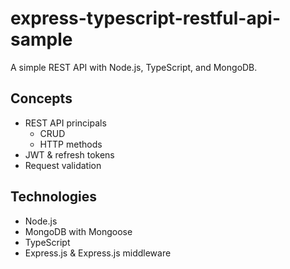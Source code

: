 # express-typescript-restful-api-sample

A simple REST API with Node.js, TypeScript, and MongoDB.

## Concepts

- REST API principals
  - CRUD
  - HTTP methods
- JWT & refresh tokens
- Request validation

## Technologies

- Node.js
- MongoDB with Mongoose
- TypeScript
- Express.js & Express.js middleware
